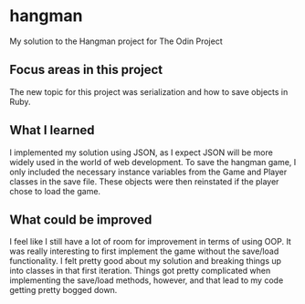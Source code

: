 # hangman
My solution to the Hangman project for The Odin Project

## Focus areas in this project
The new topic for this project was serialization and how to save objects in Ruby.

## What I learned
I implemented my solution using JSON, as I expect JSON will be more widely used in the world of web development. To save the hangman game, I only included the necessary instance variables from the Game and Player classes in the save file. These objects were then reinstated if the player chose to load the game.

## What could be improved
I feel like I still have a lot of room for improvement in terms of using OOP. It was really interesting to first implement the game without the save/load functionality. I felt pretty good about my solution and breaking things up into classes in that first iteration. Things got pretty complicated when implementing the save/load methods, however, and that lead to my code getting pretty bogged down.